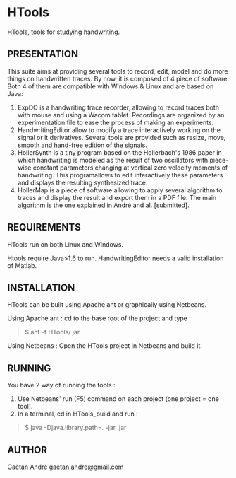 HTools
======

HTools, tools for studying handwriting.

PRESENTATION
------------

This suite aims at providing several tools to record, edit, 
model and do more things on handwritten traces. By now, it is 
composed of 4 piece of software. Both 4 of them are compatible 
with Windows & Linux and are based on Java:

  1. ExpDO is a handwriting trace recorder, allowing to record 
traces both with mouse and using a Wacom tablet. Recordings 
are organized by an experimentation file to ease the process of 
making an experiments.
  2. HandwritingEditor allow to modify a trace interactively working 
on the signal or it derivatives. Several tools are provided such as 
resize, move, smooth and hand-free edition of the signals.
  3. HollerSynth is a tiny program based on the Hollerbach's 1986 paper 
in which handwriting is modeled as the result of two oscillators with piece-wise 
constant parameters changing at vertical zero velocity moments of handwriting. 
This programallows to edit interactively these parameters and displays 
the resulting synthesized trace.
  4. HollerMap is a piece of software allowing to apply several algorithm
 to traces and display the result and export them in a PDF file. The 
main algorithm is the one explained in André and al. [submitted].

REQUIREMENTS
------------

HTools run on both Linux and Windows.

Htools require Java>1.6 to run. HandwritingEditor needs a valid 
installation of Matlab.

INSTALLATION
------------

HTools can be built using Apache ant or graphically using Netbeans.  

Using Apache ant : 
cd to the base root of the project and type :
>$ ant -f HTools/ jar

Using Netbeans :
 Open the HTools project in Netbeans and build it.

RUNNING 
-------

You have 2 way of running the tools :
  1. Use Netbeans' run (F5) command on each project (one project = one tool).
  2. In a terminal, cd in HTools_build  and run :

>$ java -Djava.library.path=. -jar <The program>.jar

AUTHOR
------

Gaëtan André <gaetan.andre@gmail.com>

